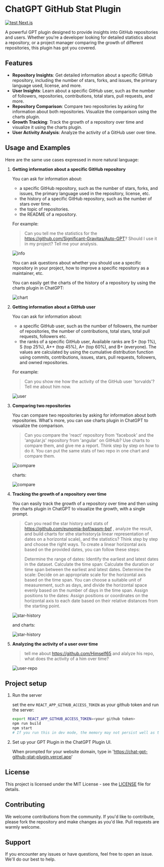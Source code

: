 # ChatGPT GitHub Stat Plugin

[![test Next.js](https://github.com/yunwei37/ChatGPT-github-stat-plugin/actions/workflows/nextjs.yml/badge.svg)](https://github.com/yunwei37/ChatGPT-github-stat-plugin/actions/workflows/nextjs.yml)

A powerful GPT plugin designed to provide insights into GitHub repositories and users. Whether you're a developer looking for detailed statistics about a repository, or a project manager comparing the growth of different repositories, this plugin has got you covered.

## Features

- **Repository Insights**: Get detailed information about a specific GitHub repository, including the number of stars, forks, and issues, the primary language used, license, and more.
- **User Insights**: Learn about a specific GitHub user, such as the number of followers, repositories, contributions, total stars, pull requests, and more.
- **Repository Comparison**: Compare two repositories by asking for information about both repositories. Visualize the comparison using the charts plugin.
- **Growth Tracking**: Track the growth of a repository over time and visualize it using the charts plugin.
- **User Activity Analysis**: Analyze the activity of a GitHub user over time.

## Usage and Examples

Here are the same use cases expressed in more natural language:

1. **Getting information about a specific GitHub repository**

    You can ask for information about:

    - a specific GitHub repository, such as the number of stars, forks, and issues, the primary language used in the repository, license, etc.
    - the history of a specific GitHub repository, such as the number of stars over time.
    - the topic of repositories.
    - the README of a repository.

    For example:

    > Can you tell me the statistics for the https://github.com/Significant-Gravitas/Auto-GPT? Should I use it in my project? Tell me your analysis.

    ![info](public/info.png)

    You can ask questions about whether you should use a specific repository in your project, how to improve a specific repository as a maintainer, etc.

    You can easily get the charts of the history of a repository by using the charts plugin in ChatGPT:

    ![chart](public/stat-chart.png)

2. **Getting information about a GitHub user**

    You can ask for information about:
    
    - a specific GitHub user, such as the number of followers, the number of repositories, the number of contributions, total stars, total pull requests, followers etc.
    - the ranks of a specific GitHub user, Available ranks are S+ (top 1%), S (top 25%), A++ (top 45%), A+ (top 60%), and B+ (everyone). The values are calculated by using the cumulative distribution function using commits, contributions, issues, stars, pull requests, followers, and owned repositories.
    
    For example:
    
    > Can you show me how the activity of the GitHub user 'torvalds'? Tell me about him now.

    ![user](public/user-info.png)

3. **Comparing two repositories**

    You can compare two repositories by asking for information about both repositories. What's more, you can use charts plugin in ChatGPT to visualize the comparison.

   > Can you compare the 'react' repository from 'facebook' and the 'angular.js' repository from 'angular' on GitHub? Use charts to compare them, and give me a report. Think step by step on how to do it. You can put the same stats of two repo in one chart and compare them.

   ![compare](public/compare.png)

   charts:

    ![compare](public/compare-chart.png)

4. **Tracking the growth of a repository over time**

    You can easily track the growth of a repository over time and then using the charts plugin in ChatGPT to visualize the growth, with a single prompt.

    > Can you read the star history and stats of https://github.com/eunomia-bpf/wasm-bpf , analyze the result, and build charts for sthe starhistory(a linear representation of dates on a horizontal scale), and the statistics? Think step by step and choose the right ways.  To create a linear horizontal axis based on the provided dates, you can follow these steps:
    > 
    > Determine the range of dates: Identify the earliest and latest dates in the dataset.
    > Calculate the time span: Calculate the duration or time span between the earliest and latest dates. 
    > Determine the scale: Decide on an appropriate scale for the horizontal axis based on the time span. You can choose a suitable unit of measurement, such as days, and divide the horizontal space evenly based on the number of days in the time span.
    > Assign positions to the dates: Assign positions or coordinates on the horizontal axis to each date based on their relative distances from the starting point.

    ![star-history](public/history.png)

    and charts:

    ![star-history](public/history-chart.png)

5. **Analyzing the activity of a user over time**

    > tell me about https://github.com/Himself65 and alalyze his repo, what does the activity of a him over time?

    ![user-repo](public/user-repo.png)

## Project setup

1. Run the server

    set the env `REACT_APP_GITHUB_ACCESS_TOKEN` as your github token and run the server:

    ```sh
    export REACT_APP_GITHUB_ACCESS_TOKEN=<your github token>
    npm run build
    npm start
    # If you run this in dev mode, the memory may not persist well as the server will randomly restart sometimes
    ```

2. Set up your GPT Plugin in the ChatGPT Plugin UI.

    When prompted for your website domain, type in 'https://chat-gpt-github-stat-plugin.vercel.app'

## License

This project is licensed under the MIT License - see the [LICENSE](LICENSE) file for details.

## Contributing

We welcome contributions from the community. If you'd like to contribute, please fork the repository and make changes as you'd like. Pull requests are warmly welcome.

## Support

If you encounter any issues or have questions, feel free to open an issue. We'll do our best to help.

